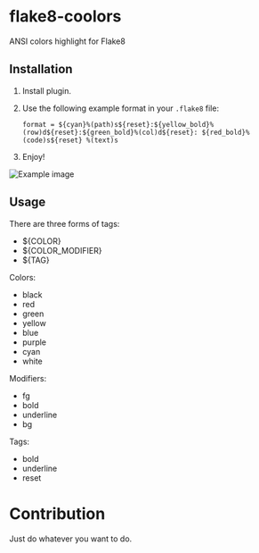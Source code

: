 # flake8-coolors
ANSI colors highlight for Flake8

## Installation

1. Install plugin.

2. Use the following example format in your `.flake8` file:

    ```
    format = ${cyan}%(path)s${reset}:${yellow_bold}%(row)d${reset}:${green_bold}%(col)d${reset}: ${red_bold}%(code)s${reset} %(text)s
    ```

3. Enjoy!

  ![Example image](https://habrastorage.org/files/0a7/cf5/47c/0a7cf547cd03457385c23691a4f29869.png)
  
## Usage

There are three forms of tags:

  - ${COLOR}
  - ${COLOR_MODIFIER}
  - ${TAG}

Colors:
  - black
  - red
  - green
  - yellow
  - blue
  - purple
  - cyan
  - white
  
Modifiers:
  - fg
  - bold
  - underline
  - bg

Tags:
  - bold
  - underline
  - reset

# Contribution

Just do whatever you want to do.

